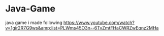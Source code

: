 # Java-Game
java game i made following https://www.youtube.com/watch?v=1gir2R7G9ws&amp;list=PLWms45O3n--6TvZmtFHaCWRZwEqnz2MHa
